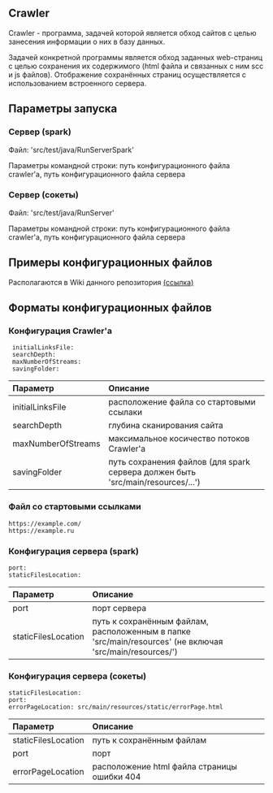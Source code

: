 ## Crawler
 
Crawler - программа, задачей которой является обход сайтов с целью занесения информации о них в базу данных. 

Задачей конкретной программы является обход заданных web-страниц с целью сохранения их содержимого (html файла и связанных с ним scc и js файлов). Отображение сохранённых страниц осуществляется с использованием встроенного сервера.


## Параметры запуска 

### Сервер (spark)

Файл: 'src/test/java/RunServerSpark'

Параметры командной строки: путь конфигурационного файла сrawler'a, путь конфигурационного файла сервера


### Сервер (сокеты)

Файл: 'src/test/java/RunServer'

Параметры командной строки: путь конфигурационного файла сrawler'a, путь конфигурационного файла сервера

## Примеры конфигурационных файлов

 Располагаются в Wiki данного репозитория [(ссылка)](https://github.com/MedAlexey/NetworksLabSummer2020/wiki/%D0%9F%D1%80%D0%B8%D0%BC%D0%B5%D1%80%D1%8B-%D0%BA%D0%BE%D0%BD%D1%84%D0%B8%D0%B3%D1%83%D1%80%D0%B0%D1%86%D0%B8%D0%BE%D0%BD%D0%BD%D1%8B%D1%85-%D1%84%D0%B0%D0%B9%D0%BB%D0%BE%D0%B2)

## Форматы конфигурационных файлов

### Конфигурация Crawler'a

     initialLinksFile: 
     searchDepth: 
     maxNumberOfStreams: 
     savingFolder:

 | Параметр           | Описание                                  |
 |:-------------------|:------------------------------------------|
 | initialLinksFile   | расположение файла со стартовыми ссылаки  |
 | searchDepth        | глубина сканирования сайта                |
 | maxNumberOfStreams | максимальное косичество потоков Crawler'a |
 | savingFolder       | путь сохранения файлов (для spark сервера должен быть 'src/main/resources/...')|
 
 ### Файл со стартовыми ссылками
 
    https://example.com/
    https://example.ru
    
 ### Конфигурация сервера (spark)
 
    port:
    staticFilesLocation:
    
 | Параметр            | Описание                                  |
 |:--------------------|:------------------------------------------|
 | port                | порт сервера                              |
 | staticFilesLocation | путь к сохранённым файлам, расположенным в папке 'src/main/resources' (не включая 'src/main/resources/')|
    
 ### Конфигурация сервера (сокеты)
 
    staticFilesLocation: 
    port:
    errorPageLocation: src/main/resources/static/errorPage.html
    
 | Параметр            | Описание                  |
 |:--------------------|:--------------------------|
 | staticFilesLocation | путь к сохранённым файлам |
 | port                | порт                      |
 | errorPageLocation   |  расположение html файла страницы ошибки 404 |
